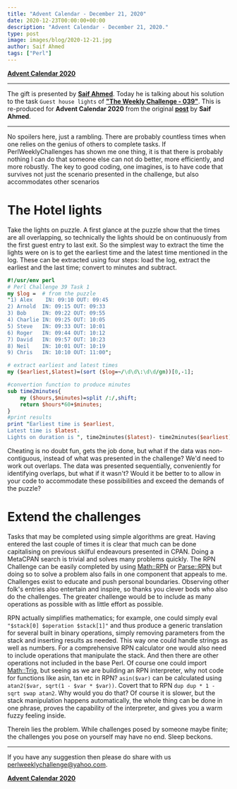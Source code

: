 ```yaml
---
title: "Advent Calendar - December 21, 2020"
date: 2020-12-23T00:00:00+00:00
description: "Advent Calendar - December 21, 2020."
type: post
image: images/blog/2020-12-21.jpg
author: Saif Ahmed
tags: ["Perl"]
---
```


[**Advent Calendar 2020**](/blog/advent-calendar-2020)
***

The gift is presented by [**Saif Ahmed**](https://perlweeklychallenge.org/blog/meet-the-champion-2020-02). Today he is talking about his solution to the task `Guest house lights` of **["The Weekly Challenge - 039"](/blog/perl-weekly-challenge-039)**. This is re-produced for **Advent Calendar 2020** from the original [**post**](http://blogs.perl.org/users/saif/2019/12/the-times-you-want-to-avoid-the-short-cuts.html) by **Saif Ahmed**.

***

No spoilers here, just a rambling. There are probably countless times when one relies on the genius of others to complete tasks. If PerlWeeklyChallenges has shown me one thing, it is that there is probably nothing I can do that someone else can not do better, more efficiently, and more robustly. The key to good coding, one imagines, is to have code that survives not just the scenario presented in the challenge, but also accommodates other scenarios

# The Hotel lights

Take the lights on puzzle. A first glance at the puzzle show that the times are all overlapping, so technically the lights should be on continuously from the first guest entry to last exit. So the simplest way to extract the time the lights were on is to get the earliest time and the latest time mentioned in the log. These can be extracted using four steps: load the log, extract the earliest and the last time; convert to minutes and subtract.

```perl
#!/usr/env perl
# Perl Challenge 39 Task 1
my $log =  # from the puzzle
"1) Alex    IN: 09:10 OUT: 09:45
2) Arnold  IN: 09:15 OUT: 09:33
3) Bob     IN: 09:22 OUT: 09:55
4) Charlie IN: 09:25 OUT: 10:05
5) Steve   IN: 09:33 OUT: 10:01
6) Roger   IN: 09:44 OUT: 10:12
7) David   IN: 09:57 OUT: 10:23
8) Neil    IN: 10:01 OUT: 10:19
9) Chris   IN: 10:10 OUT: 11:00";

# extract earliest and latest times
my ($earliest,$latest)=(sort ($log=~/\d\d\:\d\d/gm))[0,-1];

#convertion function to produce minutes
sub time2minutes{
    my ($hours,$minutes)=split /:/,shift;
    return $hours*60+$minutes;
}
#print results
print "Earliest time is $earliest,
Latest time is $latest.
Lights on duration is ", time2minutes($latest)- time2minutes($earliest);
```

Cheating is no doubt fun, gets the job done, but what if the data was non-contiguous, instead of what was presented in the challenge? We'd need to work out overlaps. The data was presented sequentially, conveniently for identifying overlaps, but what if it wasn't? Would it be better to to allow in your code to accommodate these possibilities and exceed the demands of the puzzle?

# Extend the challenges

Tasks that may be completed using simple algorithms are great. Having entered the last couple of times it is clear that much can be done capitalising on previous skilful endeavours presented in CPAN. Doing a MetaCPAN search is trivial and solves many problems quickly. The RPN Challenge can be easily completed by using [Math::RPN](https://metacpan.org/pod/Math::RPN) or [Parse::RPN](https://metacpan.org/pod/Parse::RPN) but doing so to solve a problem also fails in one component that appeals to me. Challenges exist to educate and push personal boundaries. Observing other folk's entries also entertain and inspire, so thanks you clever bods who also do the challenges. The greater challenge would be to include as many operations as possible with as little effort as possible.

RPN actually simplifies mathematics; for example, one could simply eval `"$stack[0] $operation $stack[1]"` and thus produce a generic translation for several built in binary operations, simply removing parameters from the stack and inserting results as needed. This way one could handle strings as well as numbers. For a comprehensive RPN calculator one would also need to include operations that manipulate the stack. And then there are other operations not included in the base Perl. Of course one could import [Math::Trig](https://metacpan.org/pod/Math::Trig), but seeing as we are building an RPN interpreter, why not code for functions like asin, tan etc in RPN? `asin($var)` can be calculated using `atan2($var, sqrt(1 - $var * $var))`. Covert that to RPN `dup dup * 1 - sqrt swap atan2`. Why would you do that? Of course it is slower, but the stack manipulation happens automatically, the whole thing can be done in one phrase, proves the capability of the interpreter, and gives you a warm fuzzy feeling inside.

Therein lies the problem. While challenges posed by someone maybe finite; the challenges you pose on yourself may have no end. Sleep beckons.

***

If you have any suggestion then please do share with us <perlweeklychallenge@yahoo.com>.

[**Advent Calendar 2020**](/blog/advent-calendar-2020)
